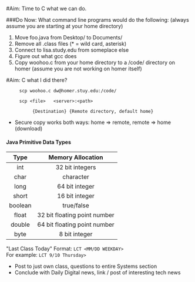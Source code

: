 #Aim: Time to C what we can do.

###Do Now: What command line programs would do the following: (always assume you are starting at your home directory)

1. Move foo.java from Desktop/ to Documents/
2. Remove all .class files (* = wild card, asterisk)
3. Connect to lisa.study.edu from someplace else
4. Figure out what gcc does
5. Copy woohoo.c from your home directory to a /code/ directory on homer (assume you are not working on homer itself)

#Aim: C what I did there?

	     scp woohoo.c dw@homer.stuy.edu:/code/

	     scp <file>   <server>:<path>

			  {Destination}	{Remote directory, default home}

- Secure copy works both ways: home => remote, remote => home (download)

#### Java Primitive Data Types

| Type | Memory Allocation |
|:----:|:-----------------:|
|	int |      32 bit integers |
|	char|	  character |
|	long|	  64 bit integer|
|	short|	  16 bit integer|
| boolean|	  true/false|
|	float|	  32 bit floating point number|
|	double|	  64 bit floating point number|
|	byte|	  8 bit integer|

"Last Class Today"
 Format: `LCT <MM/DD WEEKDAY> `  
 For example: `LCT 9/10 Thursday>`

   - Post to just own class, questions to entire Systems section
   - Conclude with Daily Digital news, link / post of interesting tech news


